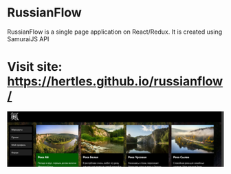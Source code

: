 # RussianFlow
RussianFlow is a single page application on React/Redux. It is created using SamuraiJS API

# Visit site: https://hertles.github.io/russianflow/

![Альтернативный текст](/src/assets/images/preview.png)
